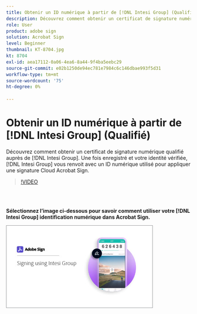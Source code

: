 ```yaml
---
title: Obtenir un ID numérique à partir de [!DNL Intesi Group] (Qualifié)
description: Découvrez comment obtenir un certificat de signature numérique qualifié auprès de [!DNL Intesi Group]
role: User
product: adobe sign
solution: Acrobat Sign
level: Beginner
thumbnail: KT-8704.jpg
kt: 8704
exl-id: aea17112-0a06-4ea6-8a44-9f4ba5eebc29
source-git-commit: e02b1250de94ec781e7984c6c146dbae993f5d31
workflow-type: tm+mt
source-wordcount: '75'
ht-degree: 0%

---
```


# Obtenir un ID numérique à partir de [!DNL Intesi Group] (Qualifié)

Découvrez comment obtenir un certificat de signature numérique qualifié auprès de [!DNL Intesi Group]. Une fois enregistré et votre identité vérifiée, [!DNL Intesi Group] vous renvoit avec un ID numérique utilisé pour appliquer une signature Cloud Acrobat Sign.

>[!VIDEO](https://video.tv.adobe.com/v/337064?hidetitle=true)

<br> 

**Sélectionnez l’image ci-dessous pour savoir comment utiliser votre [!DNL Intesi Group] identification numérique dans Acrobat Sign.**

[![image](assets/IntesiSign_400.png)](intesi-sign.md)
